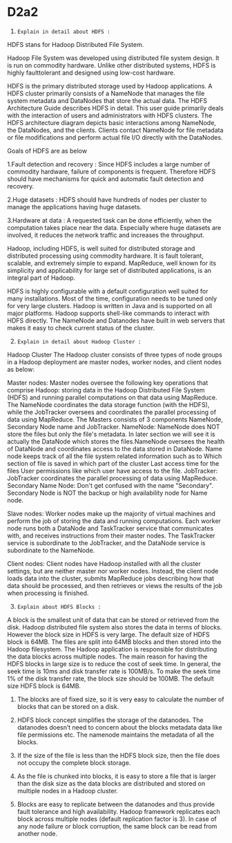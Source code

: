 # D2a2

1.     Explain in detail about HDFS :
HDFS stans for Hadoop Distributed File System.

Hadoop File System was developed using distributed file system design. It is run on commodity hardware. Unlike other distributed systems, HDFS is highly faulttolerant and designed using low-cost hardware.
 

HDFS is the primary distributed storage used by Hadoop applications. A HDFS cluster primarily consists of a NameNode that manages the file system metadata and DataNodes that store the actual data. The HDFS Architecture Guide describes HDFS in detail. This user guide primarily deals with the interaction of users and administrators with HDFS clusters. The HDFS architecture diagram depicts basic interactions among NameNode, the DataNodes, and the clients. Clients contact NameNode for file metadata or file modifications and perform actual file I/O directly with the DataNodes.

Goals of HDFS are as below

1.Fault detection and recovery : Since HDFS includes a large number of commodity hardware, failure of components is frequent. Therefore HDFS should have mechanisms for quick and automatic fault detection and recovery.

2.Huge datasets : HDFS should have hundreds of nodes per cluster to manage the applications having huge datasets.

3.Hardware at data : A requested task can be done efficiently, when the computation takes place near the data. Especially where huge datasets are involved, it reduces the network traffic and increases the throughput.
 
  Hadoop, including HDFS, is well suited for distributed storage and distributed processing using commodity hardware. It is fault tolerant, scalable, and extremely simple to expand. MapReduce, well known for its simplicity and applicability for large set of distributed applications, is an integral part of Hadoop.

 HDFS is highly configurable with a default configuration well suited for many installations. Most of the time, configuration needs to be tuned only for very large clusters.
Hadoop is written in Java and is supported on all major platforms.
Hadoop supports shell-like commands to interact with HDFS directly.
The NameNode and Datanodes have built in web servers that makes it easy to check current status of the cluster.

 
 
 
 
 
 
 
2.     Explain in detail about Hadoop Cluster :


Hadoop Cluster
The Hadoop cluster consists of three types of node groups in a Hadoop deployment are master nodes, worker nodes, and client nodes as below: 

Master nodes:
Master nodes oversee the following key operations that comprise Hadoop: storing data in the Hadoop Distributed File System (HDFS) and running parallel computations on that data using MapReduce. The NameNode coordinates the data storage function (with the HDFS), while the JobTracker oversees and coordinates the parallel processing of data using MapReduce.
The Masters consists of 3 components NameNode, Secondary Node name and JobTracker.
NameNode: NameNode does NOT store the files but only the file's metadata. In later section we will see it is actually the DataNode which stores the files.NameNode oversees the health of DataNode and coordinates access to the data stored in DataNode. Name node keeps track of all the file system related information such as to Which section of file is saved in which part of the cluster Last access time for the files User permissions like which user have access to the file. 
JobTracker: JobTracker coordinates the parallel processing of data using MapReduce.
Secondary Name Node: Don't get confused with the name "Secondary". Secondary Node is NOT the backup or high availability node for Name node.

 Slave nodes:
Worker nodes make up the majority of virtual machines and perform the job of storing the data and running computations. Each worker node runs both a DataNode and TaskTracker service that communicates with, and receives instructions from their master nodes. The TaskTracker service is subordinate to the JobTracker, and the DataNode service is subordinate to the NameNode.

Client nodes:
Client nodes have Hadoop installed with all the cluster settings, but are neither master nor worker nodes. Instead, the client node loads data into the cluster, submits MapReduce jobs describing how that data should be processed, and then retrieves or views the results of the job when processing is finished.

 

 

 

3.     Explain about HDFS Blocks :

A block is the smallest unit of data that can be stored or retrieved from the disk.
Hadoop distributed file system also stores the data in terms of blocks. However the block size in HDFS is very large. The default size of HDFS block is 64MB. The files are split into 64MB blocks and then stored into the Hadoop filesystem. The Hadoop application is responsible for distributing the data blocks across multiple nodes.
The main reason for having the HDFS blocks in large size is to reduce the cost of seek time. In general, the seek time is 10ms and disk transfer rate is 100MB/s. To make the seek time 1% of the disk transfer rate, the block size should be 100MB. The default size HDFS block is 64MB. 
1. The blocks are of fixed size, so it is very easy to calculate the number of blocks that can be stored on a disk.

2. HDFS block concept simplifies the storage of the datanodes. The datanodes doesn’t need to concern about the blocks metadata data like file permissions etc. The namenode maintains the metadata of all the blocks.

3. If the size of the file is less than the HDFS block size, then the file does not occupy the complete block storage.

4. As the file is chunked into blocks, it is easy to store a file that is larger than the disk size as the data blocks are distributed and stored on multiple nodes in a Hadoop cluster.

5. Blocks are easy to replicate between the datanodes and thus provide fault tolerance and high availability. Hadoop framework replicates each block across multiple nodes (default replication factor is 3). In case of any node failure or block corruption, the same block can be read from another node.
